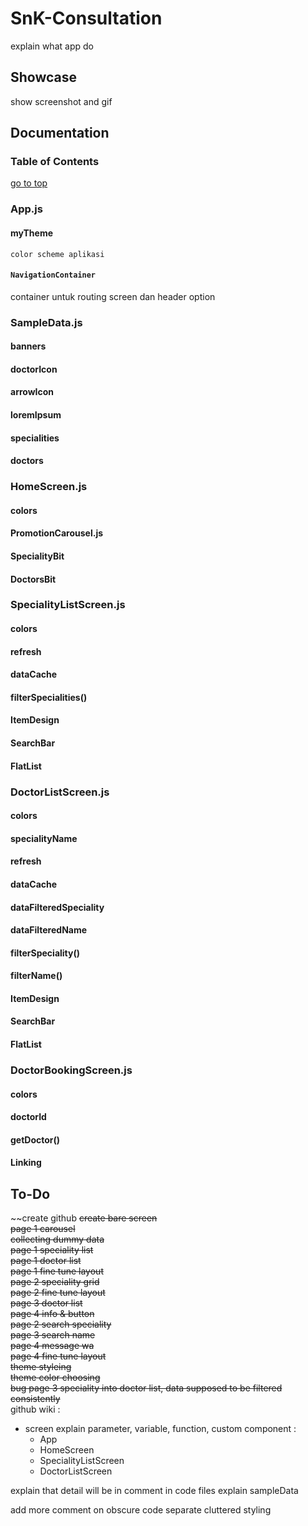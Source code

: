 # SnK-Consultation  
explain what app do  
  
## Showcase  
show screenshot and gif  
  
## Documentation
### Table of Contents
  [go to top](#snk-consultation)
  
### App.js
  #### myTheme  
    color scheme aplikasi
  #### `NavigationContainer`
  container untuk routing screen dan header option
### SampleData.js
  #### banners
  
  #### doctorIcon
  #### arrowIcon
  #### loremIpsum
  #### specialities
  #### doctors
### HomeScreen.js
  #### colors
  #### PromotionCarousel.js
  #### SpecialityBit
  #### DoctorsBit
### SpecialityListScreen.js
  #### colors
  #### refresh
  #### dataCache
  #### filterSpecialities()
  #### ItemDesign
  #### SearchBar
  #### FlatList
### DoctorListScreen.js
  #### colors
  #### specialityName
  #### refresh
  #### dataCache
  #### dataFilteredSpeciality
  #### dataFilteredName
  #### filterSpeciality()
  #### filterName()
  #### ItemDesign
  #### SearchBar
  #### FlatList
### DoctorBookingScreen.js
  #### colors
  #### doctorId
  #### getDoctor()
  #### Linking
 

## To-Do  
~~create github
~~create bare screen~~  
~~page 1 carousel~~  
~~collecting dummy data~~  
~~page 1 speciality list~~  
~~page 1 doctor list~~  
~~page 1 fine tune layout~~  
~~page 2 speciality grid~~  
~~page 2 fine tune layout~~  
~~page 3 doctor list~~  
~~page 4 info & button~~  
~~page 2 search speciality~~  
~~page 3 search name~~  
~~page 4 message wa~~  
~~page 4 fine tune layout~~  
~~theme styleing~~  
~~theme color choosing~~  
~~bug page 3 speciality into doctor list, data supposed to be filtered consistently~~  
github wiki :  
  - screen explain parameter, variable, function, custom component : 
    - App  
    - HomeScreen  
    - SpecialityListScreen  
    - DoctorListScreen  
  
explain that detail will be in comment in code files
explain sampleData

add more comment on obscure code
separate cluttered styling  
